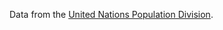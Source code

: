 Data from the [United Nations Population Division](http://esa.un.org/wpp/Excel-Data/population.htm).
